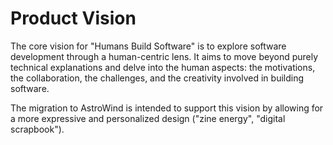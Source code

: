 # Product Vision

The core vision for "Humans Build Software" is to explore software development through a human-centric lens. It aims to move beyond purely technical explanations and delve into the human aspects: the motivations, the collaboration, the challenges, and the creativity involved in building software.

The migration to AstroWind is intended to support this vision by allowing for a more expressive and personalized design ("zine energy", "digital scrapbook"). 